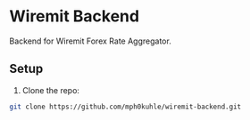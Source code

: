 # Wiremit Backend

Backend for Wiremit Forex Rate Aggregator.

## Setup

1. Clone the repo:
```bash
git clone https://github.com/mph0kuhle/wiremit-backend.git
